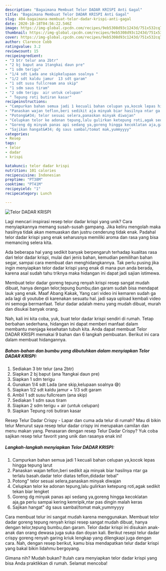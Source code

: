 ```yaml
---
description: "Bagaimana Membuat Telor DADAR KRISPI Anti Gagal"
title: "Bagaimana Membuat Telor DADAR KRISPI Anti Gagal"
slug: 404-bagaimana-membuat-telor-dadar-krispi-anti-gagal
date: 2020-10-18T04:56:22.546Z
image: https://img-global.cpcdn.com/recipes/9eb5308d93c1243d/751x532cq70/telor-dadar-krispi-foto-resep-utama.jpg
thumbnail: https://img-global.cpcdn.com/recipes/9eb5308d93c1243d/751x532cq70/telor-dadar-krispi-foto-resep-utama.jpg
cover: https://img-global.cpcdn.com/recipes/9eb5308d93c1243d/751x532cq70/telor-dadar-krispi-foto-resep-utama.jpg
author: Clarence Cobb
ratingvalue: 3.2
reviewcount: 15
recipeingredient:
- "3 btr telur ana 2btr"
- "2 bj baput ana 1tangkai daun pre"
- "1 sdm terigu"
- "1/4 sdt Lada ane skipkelupaan soalnya "
- "1/2 sdt kaldu jamur  13 sdt garam"
- "1 sdt susu fullcream ana skip"
- "1 sdm saus tiram"
- "2 sdm terigu  air untuk celupan"
- " Tepung roti butiran kasar"
recipeinstructions:
- "Campurkan bahan semua jadi 1 kecuali bahan celupan ya,kocok lepas hingga tepung larut"
- "Panaskan wajan teflon,beri sedikit aja minyak biar hasilnya ntar ga terlalu basah.dadar telor diatas teflon,didadar tebal&#34;"
- "Potong&#34; telor sesuai selera,panaskan minyak diwajan"
- "Celupkan telor ke adonan tepung,lalu gulirkan ketepung roti,agak sedikit tekan biar lengket"
- "Goreng dg minyak panas api sedang ya,goreng hingga kecoklatan aja,ga perlu sampai kering kemripik,ntar pas dingin malah keras"
- "Sajikan hangat&#34; dg saus sambal/tomat mak,yummyyyy"
categories:
- Resep
tags:
- telor
- dadar
- krispi

katakunci: telor dadar krispi 
nutrition: 101 calories
recipecuisine: Indonesian
preptime: "PT38M"
cooktime: "PT41M"
recipeyield: "1"
recipecategory: Lunch

---
```



![Telor DADAR KRISPI](https://img-global.cpcdn.com/recipes/9eb5308d93c1243d/751x532cq70/telor-dadar-krispi-foto-resep-utama.jpg)

Lagi mencari inspirasi resep telor dadar krispi yang unik? Cara menyiapkannya memang susah-susah gampang. Jika keliru mengolah maka hasilnya tidak akan memuaskan dan justru cenderung tidak enak. Padahal telor dadar krispi yang enak seharusnya memiliki aroma dan rasa yang bisa memancing selera kita.

Ada beberapa hal yang sedikit banyak berpengaruh terhadap kualitas rasa dari telor dadar krispi, mulai dari jenis bahan, kemudian pemilihan bahan segar, sampai cara membuat dan menghidangkannya. Tak perlu pusing jika ingin menyiapkan telor dadar krispi yang enak di mana pun anda berada, karena asal sudah tahu triknya maka hidangan ini dapat jadi sajian istimewa.

Membuat telor dadar goreng tepung renyah krispi resep sangat mudah dibuat, hanya dengan telor,tepung bumbu,dan garam sudah bisa mendapat lauk yang enak. Maaf Abang Kakak, Yang cari video ini kemaren sudah ga ada lagi di youtube di karenakan sesuatu hal. jadi saya upload kembali video ini semoga bermanfaat. Telur dadar adalah menu yang mudah dibuat, murah dan disukai banyak orang.


Nah, kali ini kita coba, yuk, buat telor dadar krispi sendiri di rumah. Tetap berbahan sederhana, hidangan ini dapat memberi manfaat dalam membantu menjaga kesehatan tubuh kita. Anda dapat membuat Telor DADAR KRISPI memakai 9 bahan dan 6 langkah pembuatan. Berikut ini cara dalam membuat hidangannya.

<!--inarticleads1-->

##### Bahan-bahan dan bumbu yang dibutuhkan dalam menyiapkan Telor DADAR KRISPI:

1. Sediakan 3 btr telur (ana 2btr)
1. Siapkan 2 bj baput (ana 1tangkai daun pre)
1. Siapkan 1 sdm terigu
1. Gunakan 1/4 sdt Lada (ane skip,kelupaan soalnya 😅)
1. Siapkan 1/2 sdt kaldu jamur + 1/3 sdt garam
1. Ambil 1 sdt susu fullcream (ana skip)
1. Sediakan 1 sdm saus tiram
1. Siapkan 2 sdm terigu + air (untuk celupan)
1. Siapkan  Tepung roti butiran kasar


Resep Telur Dadar Crispy - Lapar dan cuma ada telur di rumah? Mau di bikin telur Menurut saya resep telur dadar crispy ini merupakan camilan dan menu makan yang. Penasaran dengan resep Telur Dadar Crispy? Yuk coba sajikan resep telur favorit yang unik dan rasanya enak ini! 

<!--inarticleads2-->

##### Langkah-langkah menyiapkan Telor DADAR KRISPI:

1. Campurkan bahan semua jadi 1 kecuali bahan celupan ya,kocok lepas hingga tepung larut
1. Panaskan wajan teflon,beri sedikit aja minyak biar hasilnya ntar ga terlalu basah.dadar telor diatas teflon,didadar tebal&#34;
1. Potong&#34; telor sesuai selera,panaskan minyak diwajan
1. Celupkan telor ke adonan tepung,lalu gulirkan ketepung roti,agak sedikit tekan biar lengket
1. Goreng dg minyak panas api sedang ya,goreng hingga kecoklatan aja,ga perlu sampai kering kemripik,ntar pas dingin malah keras
1. Sajikan hangat&#34; dg saus sambal/tomat mak,yummyyyy


Cara membuat telur ini sangat mudah karena menggunakan. Membuat telor dadar goreng tepung renyah krispi resep sangat mudah dibuat, hanya dengan telor,tepung bumbu,dan garam. Telor dadar krispi ini disukain anak-anak dan orang dewasa juga suka dan doyan kali. Berikut resepi telur dadar crispy goreng renyah garing kriuk lengkap yang dilengkapi juga dengan cara. Nah, dengan resep berikut, kamu bisa mendapatkan telur dadar krispi yang bakal bikin lidahmu bergoyang. 

Gimana nih? Mudah bukan? Itulah cara menyiapkan telor dadar krispi yang bisa Anda praktikkan di rumah. Selamat mencoba!
